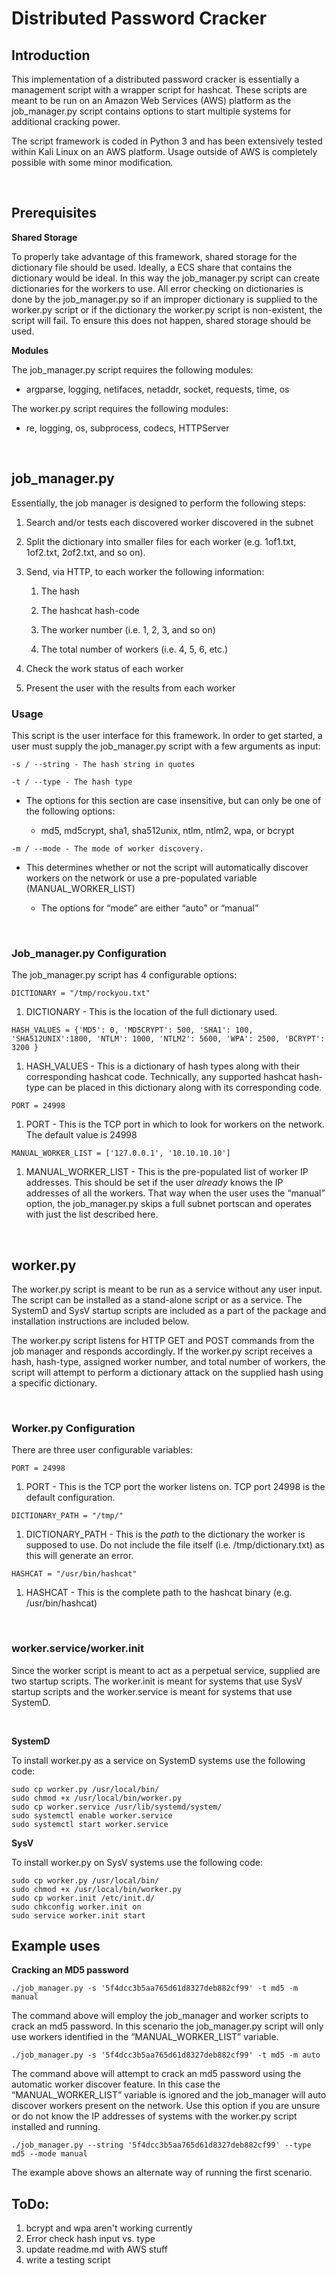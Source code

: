Distributed Password Cracker
============================

Introduction
------------

This implementation of a distributed password cracker is essentially a
management script with a wrapper script for hashcat. These scripts are meant to
be run on an Amazon Web Services (AWS) platform as the job_manager.py script
contains options to start multiple systems for additional cracking power.

The script framework is coded in Python 3 and has been extensively tested within
Kali Linux on an AWS platform. Usage outside of AWS is completely possible with
some minor modification.

 

Prerequisites
-------------

**Shared Storage**

To properly take advantage of this framework, shared storage for the dictionary
file should be used. Ideally, a ECS share that contains the dictionary would be
ideal. In this way the job_manager.py script can create dictionaries for the
workers to use. All error checking on dictionaries is done by the job_manager.py
so if an improper dictionary is supplied to the worker.py script or if the
dictionary the worker.py script is non-existent, the script will fail. To ensure
this does not happen, shared storage should be used.

**Modules**

The job_manager.py script requires the following modules:

-   argparse, logging, netifaces, netaddr, socket, requests, time, os

The worker.py script requires the following modules:

-   re, logging, os, subprocess, codecs, HTTPServer

 

job_manager.py
--------------

Essentially, the job manager is designed to perform the following steps:

1.  Search and/or tests each discovered worker discovered in the subnet

2.  Split the dictionary into smaller files for each worker (e.g. 1of1.txt,
    1of2.txt, 2of2.txt, and so on).

3.  Send, via HTTP, to each worker the following information:

    1.  The hash

    2.  The hashcat hash-code

    3.  The worker number (i.e. 1, 2, 3, and so on)

    4.  The total number of workers (i.e. 4, 5, 6, etc.)

4.  Check the work status of each worker

5.  Present the user with the results from each worker

### Usage

This script is the user interface for this framework. In order to get started, a
user must supply the job_manager.py script with a few arguments as input:

~~~~~~~~~~~~~~~~~~~~~~~~~~~~~~~~~~~~~~~~~~~~~~~~~~~~~~~~~~~~~~~~~~~~~~~~~~~~~~~~
-s / --string - The hash string in quotes
~~~~~~~~~~~~~~~~~~~~~~~~~~~~~~~~~~~~~~~~~~~~~~~~~~~~~~~~~~~~~~~~~~~~~~~~~~~~~~~~

~~~~~~~~~~~~~~~~~~~~~~~~~~~~~~~~~~~~~~~~~~~~~~~~~~~~~~~~~~~~~~~~~~~~~~~~~~~~~~~~
-t / --type - The hash type
~~~~~~~~~~~~~~~~~~~~~~~~~~~~~~~~~~~~~~~~~~~~~~~~~~~~~~~~~~~~~~~~~~~~~~~~~~~~~~~~

-   The options for this section are case insensitive, but can only be one of
    the following options:

    -   md5, md5crypt, sha1, sha512unix, ntlm, ntlm2, wpa, or bcrypt

~~~~~~~~~~~~~~~~~~~~~~~~~~~~~~~~~~~~~~~~~~~~~~~~~~~~~~~~~~~~~~~~~~~~~~~~~~~~~~~~
-m / --mode - The mode of worker discovery.
~~~~~~~~~~~~~~~~~~~~~~~~~~~~~~~~~~~~~~~~~~~~~~~~~~~~~~~~~~~~~~~~~~~~~~~~~~~~~~~~

-   This determines whether or not the script will automatically discover
    workers on the network or use a pre-populated variable (MANUAL_WORKER_LIST)

    -   The options for “mode” are either “auto” or “manual”

     

### Job_manager.py Configuration

The job_manager.py script has 4 configurable options:

~~~~~~~~~~~~~~~~~~~~~~~~~~~~~~~~~~~~~~~~~~~~~~~~~~~~~~~~~~~~~~~~~~~~~~~~~~~~~~~~
DICTIONARY = "/tmp/rockyou.txt"
~~~~~~~~~~~~~~~~~~~~~~~~~~~~~~~~~~~~~~~~~~~~~~~~~~~~~~~~~~~~~~~~~~~~~~~~~~~~~~~~

1.  DICTIONARY - This is the location of the full dictionary used.

~~~~~~~~~~~~~~~~~~~~~~~~~~~~~~~~~~~~~~~~~~~~~~~~~~~~~~~~~~~~~~~~~~~~~~~~~~~~~~~~
HASH_VALUES = {'MD5': 0, 'MD5CRYPT': 500, 'SHA1': 100, 'SHA512UNIX':1800, 'NTLM': 1000, 'NTLM2': 5600, 'WPA': 2500, 'BCRYPT': 3200 }
~~~~~~~~~~~~~~~~~~~~~~~~~~~~~~~~~~~~~~~~~~~~~~~~~~~~~~~~~~~~~~~~~~~~~~~~~~~~~~~~

1.  HASH_VALUES - This is a dictionary of hash types along with their
    corresponding hashcat code. Technically, any supported hashcat hash-type can
    be placed in this dictionary along with its corresponding code.

~~~~~~~~~~~~~~~~~~~~~~~~~~~~~~~~~~~~~~~~~~~~~~~~~~~~~~~~~~~~~~~~~~~~~~~~~~~~~~~~
PORT = 24998
~~~~~~~~~~~~~~~~~~~~~~~~~~~~~~~~~~~~~~~~~~~~~~~~~~~~~~~~~~~~~~~~~~~~~~~~~~~~~~~~

1.  PORT - This is the TCP port in which to look for workers on the network. The
    default value is 24998

~~~~~~~~~~~~~~~~~~~~~~~~~~~~~~~~~~~~~~~~~~~~~~~~~~~~~~~~~~~~~~~~~~~~~~~~~~~~~~~~
MANUAL_WORKER_LIST = ['127.0.0.1', '10.10.10.10']
~~~~~~~~~~~~~~~~~~~~~~~~~~~~~~~~~~~~~~~~~~~~~~~~~~~~~~~~~~~~~~~~~~~~~~~~~~~~~~~~

1.  MANUAL_WORKER_LIST - This is the pre-populated list of worker IP addresses.
    This should be set if the user *already* knows the IP addresses of all the
    workers. That way when the user uses the “manual” option, the job_manager.py
    skips a full subnet portscan and operates with just the list described here.

 

worker.py
---------

The worker.py script is meant to be run as a service without any user input. The
script can be installed as a stand-alone script or as a service. The SystemD and
SysV startup scripts are included as a part of the package and installation
instructions are included below.

The worker.py script listens for HTTP GET and POST commands from the job manager
and responds accordingly. If the worker.py script receives a hash, hash-type,
assigned worker number, and total number of workers, the script will attempt to
perform a dictionary attack on the supplied hash using a specific dictionary.

 

### Worker.py Configuration

There are three user configurable variables:

~~~~~~~~~~~~~~~~~~~~~~~~~~~~~~~~~~~~~~~~~~~~~~~~~~~~~~~~~~~~~~~~~~~~~~~~~~~~~~~~
PORT = 24998
~~~~~~~~~~~~~~~~~~~~~~~~~~~~~~~~~~~~~~~~~~~~~~~~~~~~~~~~~~~~~~~~~~~~~~~~~~~~~~~~

1.  PORT - This is the TCP port the worker listens on. TCP port 24998 is the
    default configuration.

~~~~~~~~~~~~~~~~~~~~~~~~~~~~~~~~~~~~~~~~~~~~~~~~~~~~~~~~~~~~~~~~~~~~~~~~~~~~~~~~
DICTIONARY_PATH = "/tmp/"
~~~~~~~~~~~~~~~~~~~~~~~~~~~~~~~~~~~~~~~~~~~~~~~~~~~~~~~~~~~~~~~~~~~~~~~~~~~~~~~~

1.  DICTIONARY_PATH - This is the *path* to the dictionary the worker is
    supposed to use. Do not include the file itself (i.e. /tmp/dictionary.txt)
    as this will generate an error.

~~~~~~~~~~~~~~~~~~~~~~~~~~~~~~~~~~~~~~~~~~~~~~~~~~~~~~~~~~~~~~~~~~~~~~~~~~~~~~~~
HASHCAT = "/usr/bin/hashcat"
~~~~~~~~~~~~~~~~~~~~~~~~~~~~~~~~~~~~~~~~~~~~~~~~~~~~~~~~~~~~~~~~~~~~~~~~~~~~~~~~

1.  HASHCAT - This is the complete path to the hashcat binary (e.g.
    /usr/bin/hashcat)

 

### worker.service/worker.init

Since the worker script is meant to act as a perpetual service, supplied are two
startup scripts. The worker.init is meant for systems that use SysV startup
scripts and the worker.service is meant for systems that use SystemD.

 

**SystemD**

To install worker.py as a service on SystemD systems use the following code:

~~~~~~~~~~~~~~~~~~~~~~~~~~~~~~~~~~~~~~~~~~~~~~~~~~~~~~~~~~~~~~~~~~~~~~~~~~~~~~~~
sudo cp worker.py /usr/local/bin/
sudo chmod +x /usr/local/bin/worker.py
sudo cp worker.service /usr/lib/systemd/system/
sudo systemctl enable worker.service
sudo systemctl start worker.service
~~~~~~~~~~~~~~~~~~~~~~~~~~~~~~~~~~~~~~~~~~~~~~~~~~~~~~~~~~~~~~~~~~~~~~~~~~~~~~~~

**SysV**

To install worker.py on SysV systems use the following code:

~~~~~~~~~~~~~~~~~~~~~~~~~~~~~~~~~~~~~~~~~~~~~~~~~~~~~~~~~~~~~~~~~~~~~~~~~~~~~~~~
sudo cp worker.py /usr/local/bin/
sudo chmod +x /usr/local/bin/worker.py
sudo cp worker.init /etc/init.d/
sudo chkconfig worker.init on
sudo service worker.init start
~~~~~~~~~~~~~~~~~~~~~~~~~~~~~~~~~~~~~~~~~~~~~~~~~~~~~~~~~~~~~~~~~~~~~~~~~~~~~~~~

Example uses
------------

**Cracking an MD5 password**

~~~~~~~~~~~~~~~~~~~~~~~~~~~~~~~~~~~~~~~~~~~~~~~~~~~~~~~~~~~~~~~~~~~~~~~~~~~~~~~~
./job_manager.py -s '5f4dcc3b5aa765d61d8327deb882cf99' -t md5 -m manual
~~~~~~~~~~~~~~~~~~~~~~~~~~~~~~~~~~~~~~~~~~~~~~~~~~~~~~~~~~~~~~~~~~~~~~~~~~~~~~~~

The command above will employ the job_manager and worker scripts to crack an md5
password. In this scenario the job_manager.py script will only use workers
identified in the “MANUAL_WORKER_LIST” variable.

~~~~~~~~~~~~~~~~~~~~~~~~~~~~~~~~~~~~~~~~~~~~~~~~~~~~~~~~~~~~~~~~~~~~~~~~~~~~~~~~
./job_manager.py -s '5f4dcc3b5aa765d61d8327deb882cf99' -t md5 -m auto
~~~~~~~~~~~~~~~~~~~~~~~~~~~~~~~~~~~~~~~~~~~~~~~~~~~~~~~~~~~~~~~~~~~~~~~~~~~~~~~~

The command above will attempt to crack an md5 password using the automatic
worker discover feature. In this case the “MANUAL_WORKER_LIST” variable is
ignored and the job_manager will auto discover workers present on the network.
Use this option if you are unsure or do not know the IP addresses of systems
with the worker.py script installed and running.

~~~~~~~~~~~~~~~~~~~~~~~~~~~~~~~~~~~~~~~~~~~~~~~~~~~~~~~~~~~~~~~~~~~~~~~~~~~~~~~~
./job_manager.py --string '5f4dcc3b5aa765d61d8327deb882cf99' --type md5 --mode manual
~~~~~~~~~~~~~~~~~~~~~~~~~~~~~~~~~~~~~~~~~~~~~~~~~~~~~~~~~~~~~~~~~~~~~~~~~~~~~~~~

The example above shows an alternate way of running the first scenario.

ToDo:
-----
1. bcrypt and wpa aren't working currently
2. Error check hash input vs. type
3. update readme.md with AWS stuff
4. write a testing script

 
